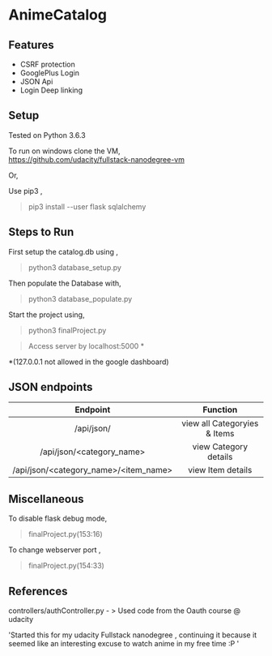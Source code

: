 # AnimeCatalog

## Features

* CSRF protection
* GooglePlus Login
* JSON Api
* Login Deep linking

## Setup

Tested on Python 3.6.3

To run on windows clone the VM,<br>
https://github.com/udacity/fullstack-nanodegree-vm <br>

Or,

Use pip3 ,

> pip3 install --user flask sqlalchemy

## Steps to Run

First setup the catalog.db using ,

> python3 database_setup.py

Then populate the Database with,

> python3 database_populate.py

Start the project using,

> python3 finalProject.py

> Access server by localhost:5000 \*

\*(127.0.0.1 not allowed in the google dashboard)

## JSON endpoints

|                 Endpoint                  |           Function           |
| :---------------------------------------: | :--------------------------: |
|                /api/json/                 | view all Categoryies & Items |
|        /api/json/\<category_name\>        |    view Category details     |
| /api/json/\<category_name\>/\<item_name\> |      view Item details       |

## Miscellaneous

To disable flask debug mode,

> finalProject.py(153:16)

To change webserver port ,

> finalProject.py(154:33)

## References

controllers/authController.py - > Used code from the Oauth course @ udacity

'Started this for my udacity Fullstack nanodegree , continuing it because it seemed like an interesting excuse to watch anime in my free time :P '
